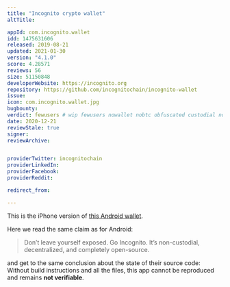 ```yaml
---
title: "Incognito crypto wallet"
altTitle: 

appId: com.incognito.wallet
idd: 1475631606
released: 2019-08-21
updated: 2021-01-30
version: "4.1.0"
score: 4.28571
reviews: 56
size: 51150848
developerWebsite: https://incognito.org
repository: https://github.com/incognitochain/incognito-wallet
issue: 
icon: com.incognito.wallet.jpg
bugbounty: 
verdict: fewusers # wip fewusers nowallet nobtc obfuscated custodial nosource nonverifiable reproducible bounty defunct
date: 2020-12-21
reviewStale: true
signer: 
reviewArchive:


providerTwitter: incognitochain
providerLinkedIn: 
providerFacebook: 
providerReddit: 

redirect_from:

---
```


This is the iPhone version of [this Android wallet](/android/com.incognito.wallet).

Here we read the same claim as for Android:

> Don’t leave yourself exposed. Go Incognito. It’s non-custodial, decentralized,
  and completely open-source.

and get to the same conclusion about the state of their source code: Without
build instructions and all the files, this app cannot be reproduced and remains
**not verifiable**.
